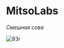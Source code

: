 # MitsoLabs

*Смешная сова*

![83r](https://user-images.githubusercontent.com/69632682/193409879-b2120606-854d-4cf8-9130-56eece0eaa10.gif)
